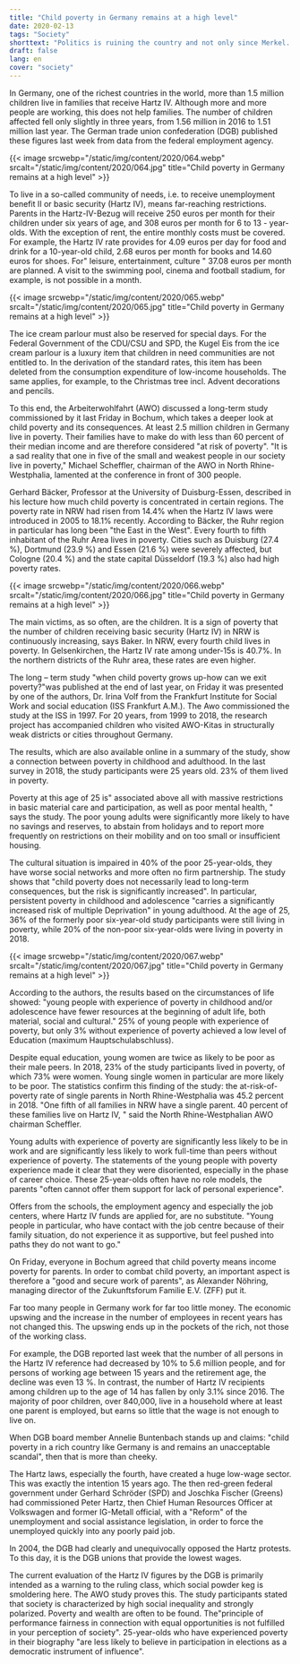 ```yaml
---
title: "Child poverty in Germany remains at a high level"
date: 2020-02-13
tags: "Society"
shorttext: "Politics is ruining the country and not only since Merkel. Kohl started this Job, Schröder expanded it and Merkel is sitting it out!"
draft: false
lang: en
cover: "society"
---
```


In Germany, one of the richest countries in the world, more than 1.5 million children live in families that receive Hartz IV. Although more and more people are working, this does not help families. The number of children affected fell only slightly in three years, from 1.56 million in 2016 to 1.51 million last year. The German trade union confederation (DGB) published these figures last week from data from the federal employment agency.

{{< image srcwebp="/static/img/content/2020/064.webp" srcalt="/static/img/content/2020/064.jpg" title="Child poverty in Germany remains at a high level" >}}

To live in a so-called community of needs, i.e. to receive unemployment benefit II or basic security (Hartz IV), means far-reaching restrictions. Parents in the Hartz-IV-Bezug will receive 250 euros per month for their children under six years of age, and 308 euros per month for 6 to 13 - year-olds. With the exception of rent, the entire monthly costs must be covered. For example, the Hartz IV rate provides for 4.09 euros per day for food and drink for a 10-year-old child, 2.68 euros per month for books and 14.60 euros for shoes. For" leisure, entertainment, culture " 37.08 euros per month are planned. A visit to the swimming pool, cinema and football stadium, for example, is not possible in a month.

{{< image srcwebp="/static/img/content/2020/065.webp" srcalt="/static/img/content/2020/065.jpg" title="Child poverty in Germany remains at a high level" >}}

The ice cream parlour must also be reserved for special days. For the Federal Government of the CDU/CSU and SPD, the Kugel Eis from the ice cream parlour is a luxury item that children in need communities are not entitled to. In the derivation of the standard rates, this item has been deleted from the consumption expenditure of low-income households. The same applies, for example, to the Christmas tree incl. Advent decorations and pencils.

To this end, the Arbeiterwohlfahrt (AWO) discussed a long-term study commissioned by it last Friday in Bochum, which takes a deeper look at child poverty and its consequences. At least 2.5 million children in Germany live in poverty. Their families have to make do with less than 60 percent of their median income and are therefore considered "at risk of poverty". "It is a sad reality that one in five of the small and weakest people in our society live in poverty," Michael Scheffler, chairman of the AWO in North Rhine-Westphalia, lamented at the conference in front of 300 people.

Gerhard Bäcker, Professor at the University of Duisburg-Essen, described in his lecture how much child poverty is concentrated in certain regions. The poverty rate in NRW had risen from 14.4% when the Hartz IV laws were introduced in 2005 to 18.1% recently. According to Bäcker, the Ruhr region in particular has long been "the East in the West". Every fourth to fifth inhabitant of the Ruhr Area lives in poverty. Cities such as Duisburg (27.4 %), Dortmund (23.9 %) and Essen (21.6 %) were severely affected, but Cologne (20.4 %) and the state capital Düsseldorf (19.3 %) also had high poverty rates.

{{< image srcwebp="/static/img/content/2020/066.webp" srcalt="/static/img/content/2020/066.jpg" title="Child poverty in Germany remains at a high level" >}}

The main victims, as so often, are the children. It is a sign of poverty that the number of children receiving basic security (Hartz IV) in NRW is continuously increasing, says Baker. In NRW, every fourth child lives in poverty. In Gelsenkirchen, the Hartz IV rate among under-15s is 40.7%. In the northern districts of the Ruhr area, these rates are even higher.

The long – term study "when child poverty grows up-how can we exit poverty?"was published at the end of last year, on Friday it was presented by one of the authors, Dr. Irina Volf from the Frankfurt Institute for Social Work and social education (ISS Frankfurt A.M.). The Awo commissioned the study at the ISS in 1997. For 20 years, from 1999 to 2018, the research project has accompanied children who visited AWO-Kitas in structurally weak districts or cities throughout Germany.

The results, which are also available online in a summary of the study, show a connection between poverty in childhood and adulthood. In the last survey in 2018, the study participants were 25 years old. 23% of them lived in poverty.

Poverty at this age of 25 is" associated above all with massive restrictions in basic material care and participation, as well as poor mental health, " says the study. The poor young adults were significantly more likely to have no savings and reserves, to abstain from holidays and to report more frequently on restrictions on their mobility and on too small or insufficient housing.

The cultural situation is impaired in 40% of the poor 25-year-olds, they have worse social networks and more often no firm partnership. The study shows that "child poverty does not necessarily lead to long-term consequences, but the risk is significantly increased". In particular, persistent poverty in childhood and adolescence "carries a significantly increased risk of multiple Deprivation" in young adulthood. At the age of 25, 36% of the formerly poor six-year-old study participants were still living in poverty, while 20% of the non-poor six-year-olds were living in poverty in 2018.

{{< image srcwebp="/static/img/content/2020/067.webp" srcalt="/static/img/content/2020/067.jpg" title="Child poverty in Germany remains at a high level" >}}

According to the authors, the results based on the circumstances of life showed: "young people with experience of poverty in childhood and/or adolescence have fewer resources at the beginning of adult life, both material, social and cultural." 25% of young people with experience of poverty, but only 3% without experience of poverty achieved a low level of Education (maximum Hauptschulabschluss).

Despite equal education, young women are twice as likely to be poor as their male peers. In 2018, 23% of the study participants lived in poverty, of which 73% were women. Young single women in particular are more likely to be poor. The statistics confirm this finding of the study: the at-risk-of-poverty rate of single parents in North Rhine-Westphalia was 45.2 percent in 2018. "One fifth of all families in NRW have a single parent. 40 percent of these families live on Hartz IV, " said the North Rhine-Westphalian AWO chairman Scheffler.

Young adults with experience of poverty are significantly less likely to be in work and are significantly less likely to work full-time than peers without experience of poverty. The statements of the young people with poverty experience made it clear that they were disoriented, especially in the phase of career choice. These 25-year-olds often have no role models, the parents "often cannot offer them support for lack of personal experience".

Offers from the schools, the employment agency and especially the job centers, where Hartz IV funds are applied for, are no substitute. "Young people in particular, who have contact with the job centre because of their family situation, do not experience it as supportive, but feel pushed into paths they do not want to go."

On Friday, everyone in Bochum agreed that child poverty means income poverty for parents. In order to combat child poverty, an important aspect is therefore a "good and secure work of parents", as Alexander Nöhring, managing director of the Zukunftsforum Familie E.V. (ZFF) put it.

Far too many people in Germany work for far too little money. The economic upswing and the increase in the number of employees in recent years has not changed this. The upswing ends up in the pockets of the rich, not those of the working class.

For example, the DGB reported last week that the number of all persons in the Hartz IV reference had decreased by 10% to 5.6 million people, and for persons of working age between 15 years and the retirement age, the decline was even 13 %. In contrast, the number of Hartz IV recipients among children up to the age of 14 has fallen by only 3.1% since 2016. The majority of poor children, over 840,000, live in a household where at least one parent is employed, but earns so little that the wage is not enough to live on.

When DGB board member Annelie Buntenbach stands up and claims: "child poverty in a rich country like Germany is and remains an unacceptable scandal", then that is more than cheeky.

The Hartz laws, especially the fourth, have created a huge low-wage sector. This was exactly the intention 15 years ago. The then red-green federal government under Gerhard Schröder (SPD) and Joschka Fischer (Greens) had commissioned Peter Hartz, then Chief Human Resources Officer at Volkswagen and former IG-Metall official, with a "Reform" of the unemployment and social assistance legislation, in order to force the unemployed quickly into any poorly paid job.

In 2004, the DGB had clearly and unequivocally opposed the Hartz protests. To this day, it is the DGB unions that provide the lowest wages.

The current evaluation of the Hartz IV figures by the DGB is primarily intended as a warning to the ruling class, which social powder keg is smoldering here. The AWO study proves this. The study participants stated that society is characterized by high social inequality and strongly polarized. Poverty and wealth are often to be found. The"principle of performance fairness in connection with equal opportunities is not fulfilled in your perception of society". 25-year-olds who have experienced poverty in their biography "are less likely to believe in participation in elections as a democratic instrument of influence".
